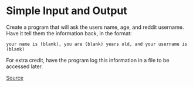 # Simple Input and Output

Create a program that will ask the users name, age, and reddit username. Have it tell them the information back, in the format:

    your name is (blank), you are (blank) years old, and your username is (blank)

For extra credit, have the program log this information in a file to be accessed later.

[Source](http://www.reddit.com/r/dailyprogrammer/comments/pih8x/easy_challenge_1/)